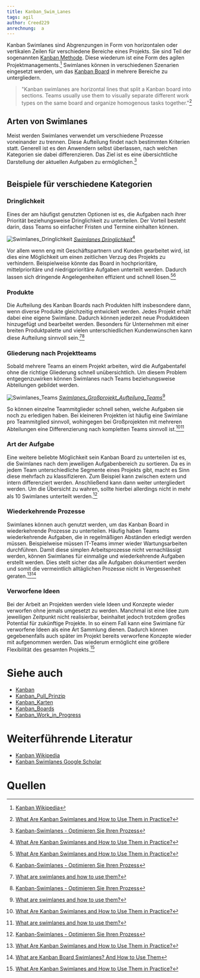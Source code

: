 ```yaml
---
title: Kanban_Swim_Lanes
tags: agil 
author: Creed229
anrechnung:  a
---
```


Kanban Swimlanes sind Abgrenzungen in Form von horizontalen oder vertikalen Zeilen für verschiedene Bereiche eines Projekts. Sie sind Teil der sogenannten [Kanban Methode](Kanban.md). Diese wiederum ist eine Form des agilen Projektmanagements.[^2]  Swimlanes können in verschiedenen Szenarien eingesetzt werden, um das [Kanban Board](Kanban_Boards.md) in mehrere Bereiche zu untergliedern.
> "Kanban swimlanes are horizontal lines that split a Kanban board into sections. Teams usually use them to visually separate different work types on the same board and organize homogenous tasks together."[^1]




## Arten von Swimlanes 

Meist werden Swimlanes verwendet um verschiedene Prozesse voneinander zu trennen. Diese Aufteilung findet nach bestimmten Kriterien statt.
Generell ist es den Anwendern selbst überlassen, nach welchen Kategorien sie dabei differenzieren. Das Ziel ist es eine übersichtliche Darstellung der aktuellen Aufgaben zu ermöglichen.[^3]
#
## Beispiele für verschiedene Kategorien



### **Dringlichkeit**
Eines der am häufigst genutzten Optionen ist es, die Aufgaben nach ihrer Priorität beziehungsweise Dringlichkeit zu unterteilen. Der Vorteil besteht darin, dass Teams so einfacher Fristen und Termine einhalten können. 

![Swimlanes_Dringlichkeit](https://kanbanize.com/wp-content/uploads/website-images/kanban-resources/support_kanban_board.png)
[*Swimlanes Dringlichkeit*](https://kanbanize.com/wp-content/uploads/website-images/kanban-resources/support_kanban_board.png)[^1]

Vor allem wenn eng mit Geschäftspartnern und Kunden gearbeitet wird, ist dies eine Möglichkeit um einen zeitlichen Verzug des Projekts zu verhindern. Beispielweise könnte das Board in hochprioritäre, mittelprioritäre und niedrigprioritäre Aufgaben unterteilt werden. Dadurch lassen sich dringende Angelegenheiten effizient und schnell lösen.[^1][^3]

### **Produkte**
Die Aufteilung des Kanban Boards nach Produkten hilft insbesondere dann, wenn diverse Produkte gleichzeitig entwickelt werden. Jedes Projekt erhält dabei eine eigene Swimlane. Dadurch können jederzeit neue Produktideen hinzugefügt und bearbeitet werden. Besonders für Unternehmen mit einer breiten Produktpalette und vielen unterschiedlichen Kundenwünschen kann diese Aufteilung sinnvoll sein.[^4][^3]

### **Gliederung nach Projektteams**
Sobald mehrere Teams an einem Projekt arbeiten, wird die Aufgabentafel ohne die richtige Gliederung schnell unübersichtlich. Um diesem Problem entgegenzuwirken können Swimlanes nach Teams beziehungsweise Abteilungen gebildet werden.

![Swimlanes_Teams](https://static.kanbantool.com/support/kanban-board/swimlane-per-team.png)
[*Swimlanes_Großprojekt_Aufteilung_Teams*](https://static.kanbantool.com/support/kanban-board/swimlane-per-team.png)[^4]

So können einzelne Teammitglieder schnell sehen, welche Aufgaben sie noch zu erledigen haben. Bei kleineren Projekten ist häufig eine Swimlane pro Teammitglied sinnvoll, wohingegen bei Großprojekten mit mehreren Abteilungen eine Differenzierung nach kompletten Teams sinnvoll ist.[^1][^4]


### **Art der Aufgabe**
Eine weitere beliebte Möglichkeit sein Kanban Board zu unterteilen ist es, die Swimlanes nach dem jeweiligen Aufgabenbereich zu sortieren. Da es in jedem Team  unterschiedliche Segmente eines Projekts gibt, macht es Sinn diese mehrfach zu klassifizieren. Zum Beispiel kann zwischen extern und intern differenziert werden. Anschließend kann dann weiter untergliedert werden. Um die Übersicht zu wahren, sollte hierbei allerdings nicht in mehr als 10 Swimlanes unterteilt werden.[^3]

### **Wiederkehrende Prozesse**
Swimlanes können auch genutzt werden, um das Kanban Board in wiederkehrende Prozesse zu unterteilen. Häufig haben Teams wiederkehrende Aufgaben, die in regelmäßigen Abständen erledigt werden müssen. Beispielweise müssen IT-Teams immer wieder Wartungsarbeiten durchführen. Damit diese simplen Arbeitsprozesse nicht vernachlässigt werden, können Swimlanes für einmalige und wiederkehrende Aufgaben erstellt werden. Dies stellt sicher das alle Aufgaben dokumentiert werden und somit die vermeintlich alltäglichen Prozesse nicht in Vergessenheit geraten.[^1][^5]

### **Verworfene Ideen**
Bei der Arbeit an Projekten werden viele Ideen und Konzepte wieder verworfen ohne jemals umgesetzt zu werden. Manchmal ist eine Idee zum jeweiligen Zeitpunkt nicht realisierbar, beinhaltet jedoch trotzdem großes Potential für zukünftige Projekte. In so einem Fall kann eine Swimlane für verworfene Ideen als eine Art Sammlung dienen. Dadurch können gegebenenfalls auch später im Projekt bereits verworfene Konzepte wieder mit aufgenommen werden. Das wiederum ermöglicht eine größere Flexibilität des gesamten Projekts.[^1]

#

# Siehe auch

* [Kanban](Kanban.md)
* [Kanban_Pull_Prinzip](Kanban_Pull_Prinzip.md)
* [Kanban_Karten](Kanban_Karten.md)
* [Kanban_Boards](Kanban_Boards.md)
* [Kanban_Work_in_Progress](Kanban_Work_in_Progress.md)

# Weiterführende Literatur

* [Kanban Wikipedia](https://de.wikipedia.org/wiki/Kanban)
* [Kanban Swimlanes Google Scholar](https://scholar.google.com/scholar?hl=de&as_sdt=0,5&q=kanban+swimlanes)


# Quellen

[^1]: [What Are Kanban Swimlanes and How to Use Them in Practice?](https://kanbanize.com/kanban-resources/kanban-software/kanban-swimlanes)

[^2]: [Kanban Wikipedia](https://de.wikipedia.org/wiki/Kanban)

[^3]: [Kanban-Swimlanes - Optimieren Sie Ihren Prozess](https://teamhood.com/de/kanban-ressourcen/kanban-swimlanes-fuer-sie/)

[^4]: [What are swimlanes and how to use them?](https://kanbantool.com/support/kanban-board/what-are-swimlanes)

[^5]:  [What are Kanban Board Swimlanes? And How to Use Them](https://blog.planview.com/what-are-kanban-board-swimlanes-and-how-to-use-them/)
